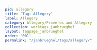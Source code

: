 ```yaml
---
pid: allegory
title: 'Tag: Allegory'
label: Allegory
category: Allegory/Proverbs and Allegory
collection: worktags_janbrueghel
layout: tagpage_janbrueghel
order: '001'
permalink: "/janbrueghel/tags/allegory/"
---
```

